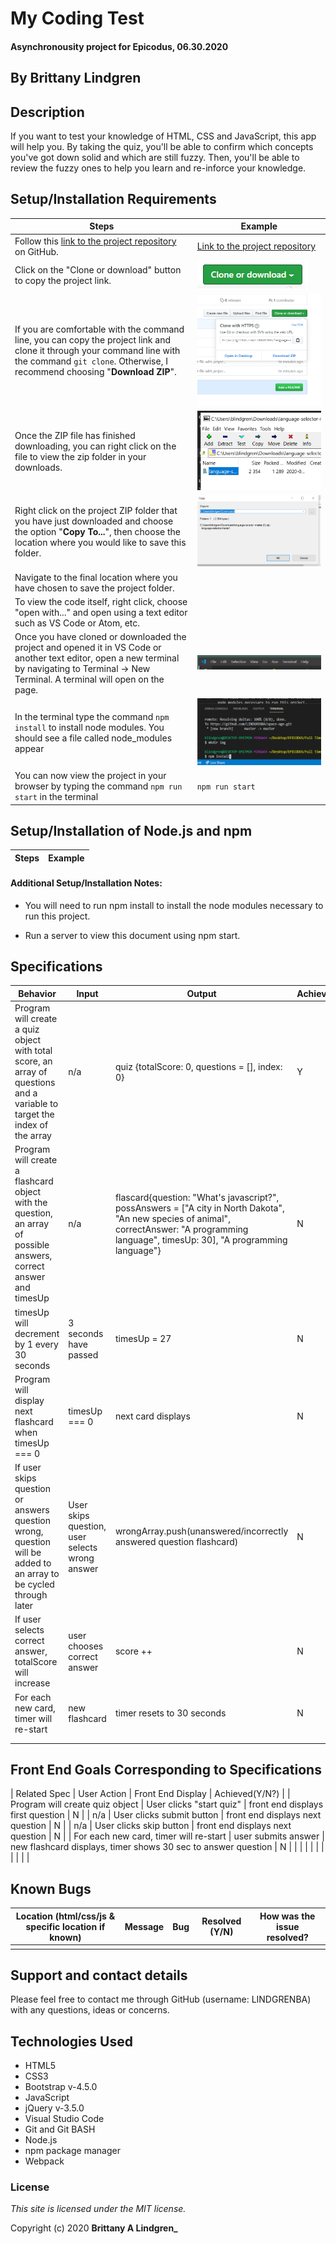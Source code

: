 # My Coding Test

#### Asynchronousity project for Epicodus, 06.30.2020

## By Brittany Lindgren

## Description

If you want to test your knowledge of HTML, CSS and JavaScript, this app will help you. By taking the quiz, you'll be able to confirm which concepts you've got down solid and which are still fuzzy. Then, you'll be able to review the fuzzy ones to help you learn and re-inforce your knowledge.

## Setup/Installation Requirements

| Steps | Example |
| -------- | ----- |
| Follow this [link to the project repository](https://github.com/LINDGRENBA/my-coding-test) on GitHub.   |  [Link to the project repository](https://github.com/LINDGRENBA/my-coding-test)  |    
| Click on the "Clone or download" button to copy the project link.   |   ![Image of GitHub Clone or download button](assets/images/readme/clone-download-button.PNG)   |   
| If you are comfortable with the command line, you can copy the project link and clone it through your command line with the command `git clone`. Otherwise, I recommend choosing "**Download ZIP**".   |   ![Download ZIP option on GitHub](assets/images/readme/download-zip.PNG)  |   
|  Once the ZIP file has finished downloading, you can right click on the file to view the zip folder in your downloads.   |   ![ZIP folder in downloads](assets/images/readme/zip-folder.PNG)  |   
| Right click on the project ZIP folder that you have just downloaded and choose the option "**Copy To...**", then choose the location where you would like to save this folder.    |   ![Saving ZIP to new location with 'Copy To'](assets/images/readme/copy-to.PNG)  |   
| Navigate to the final location where you have chosen to save the project folder.   |    |   
| To view the code itself, right click, choose "open with..." and open using a text editor such as VS Code or Atom, etc.   |     |
|  Once you have cloned or downloaded the project and opened it in VS Code or another text editor, open a new terminal by navigating to Terminal -> New Terminal. A terminal will open on the page.  | ![Opening a terminal in VS Code](assets/images/readme/terminal.PNG)  |
| In the terminal type the command `npm install` to install node modules. You should see a file called node_modules appear  |  ![running npm install](assets/images/readme/npm-install.PNG)  |
| You can now view the project in your browser by typing the command `npm run start` in the terminal  | `npm run start` |

## Setup/Installation of Node.js and npm

| Steps | Example |
| -------- | ----- |


#### Additional Setup/Installation Notes:

* You will need to run npm install to install the node modules necessary to run this project. 

* Run a server to view this document using npm start.  

## Specifications

| Behavior | Input | Output |  Achieved(Y/N?)  | 
| -------- | ----- | ------ | -------- |
|    Program will create a quiz object with total score, an array of questions and a variable to target the index of the array     |    n/a   |   quiz {totalScore: 0, questions = [], index: 0}    |     Y     |
|    Program will create a flashcard object with the question, an array of possible answers, correct answer and timesUp     |    n/a    |    flascard{question: "What's javascript?", possAnswers = ["A city in North Dakota", "An new species of animal", correctAnswer: "A programming language", timesUp: 30], "A programming language"}    |     N     |
|     timesUp will decrement by 1 every 30 seconds     |       3 seconds have passed   |   timesUp = 27    |     N      |
|     Program will display next flashcard when timesUp === 0     |   timesUp === 0    |    next card displays    |     N     |
|     If user skips question or answers question wrong, question will be added to an array to be cycled through later     |   User skips question, user selects wrong answer   |   wrongArray.push(unanswered/incorrectly answered question flashcard)   |     N    |
|     If user selects correct answer, totalScore will increase     |   user chooses correct answer    |    score ++     |     N     |
|     For each new card, timer will re-start     |    new flashcard    |    timer resets to 30 seconds    |     N     |
|          |       |        |          |
|          |       |        |          |

## Front End Goals Corresponding to Specifications

| Related Spec | User Action | Front End Display | Achieved(Y/N?) |
| Program will create quiz object  |  User clicks "start quiz"  |  front end displays first question  |  N  |
| n/a  |  User clicks submit button  |  front end displays next question  |  N  |
| n/a  |  User clicks skip button  |  front end displays next question  |  N  |
| For each new card, timer will re-start  |  user submits answer  |  new flashcard displays, timer shows 30 sec to answer question  |  N  |
|   |   |   |   |
|   |   |   |   |


## Known Bugs

| Location (html/css/js & specific location if known) |  Message  | Bug | Resolved (Y/N) |  How was the issue resolved?  |
| ------- | ----- | ------ | ------ | --------- |
|  |  |  |  |  |


## Support and contact details

Please feel free to contact me through GitHub (username: LINDGRENBA) with any questions, ideas or concerns.  

## Technologies Used

* HTML5
* CSS3
* Bootstrap v-4.5.0
* JavaScript
* jQuery v-3.5.0
* Visual Studio Code 
* Git and Git BASH 
* Node.js
* npm package manager
* Webpack

### License

*This site is licensed under the MIT license.*

Copyright (c) 2020 **Brittany A Lindgren_**